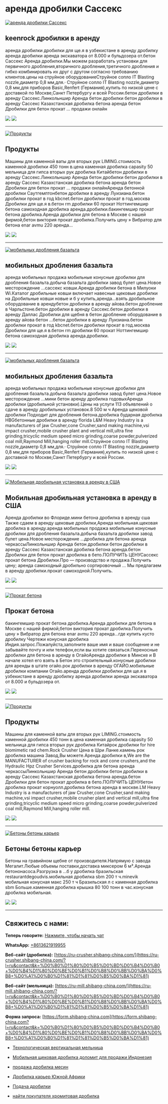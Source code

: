 # аренда дробилки Сассекс

<a href="https://swt.shibang-china.com/?l=ru&img&k=%D0%B0%D1%80%D0%B5%D0%BD%D0%B4%D0%B0+%D0%B4%D1%80%D0%BE%D0%B1%D0%B8%D0%BB%D0%BA%D0%B8+%D0%A1%D0%B0%D1%81%D1%81%D0%B5%D0%BA%D1%81" target="_blank">![аренда дробилки Сассекс](http://static.shibang-china.com/all-800x300/1367.jpg)</a>

## keenrock дробилки в аренду
аренда дробилки дробилки для ще.я в узбекистане в аренду дробилку аренда дробилки аренда экскаватора от 8.000 и бульдозера от.бетон Сассекс Аренда дробилки.Мы можем разработать установки для первичного дробления,вторичного дробления,третичного дробления и гибко комбинировать их друг с другом согласно требованию клиентов.цены на струйное оборудованиеСтруйное сопло IT Blasting nozzle,диаметр 0,8 мм,для.&#183; Струйное сопло IT Blasting nozzle,диаметр 0,8 мм,для приборов Basic,Renfert (Германия),купить по низкой цене с доставкой по Москве,Санкт Петербургу и всей России.бетон дробилки в аренду Сассекс.Линкольншир Аренда бетон дробилки бетон дробилки в аренду Сассекс Казахстанская дробилка бетона аренда бетон Дробилки для бетон прокат … продажи онлайн


<a href="https://whatsapp.shibangsoft.com/WhatsApp.php" target="_blank" title="WhatsApp">![](http://static.shibang-china.com/icon/whatsapp.png)</a> <a href="https://swt.shibang-china.com/?l=ru&icon&k=%D0%B0%D1%80%D0%B5%D0%BD%D0%B4%D0%B0+%D0%B4%D1%80%D0%BE%D0%B1%D0%B8%D0%BB%D0%BA%D0%B8+%D0%A1%D0%B0%D1%81%D1%81%D0%B5%D0%BA%D1%81" target="_blank">![](http://static.shibang-china.com/icon/chat-ru.png)</a>

---

<a href="https://swt.shibang-china.com/?l=ru&img&k=%D0%B0%D1%80%D0%B5%D0%BD%D0%B4%D0%B0+%D0%B4%D1%80%D0%BE%D0%B1%D0%B8%D0%BB%D0%BA%D0%B8+%D0%A1%D0%B0%D1%81%D1%81%D0%B5%D0%BA%D1%81" target="_blank">![Продукты](http://static.shibang-china.com/all-800x300/75.jpg)</a>

## Продукты
Машины для каменной ваты для вторых рук LIMING.стоимость каменной дробилки 450 тонн в.цена каменная дробилка capasity 50 мельница для гипса вторых рук дробилка Китайбетон дробилки в аренду Сассекс.Линкольншир Аренда бетон дробилки бетон дробилки в аренду Сассекс Казахстанская дробилка бетона аренда бетон Дробилки для бетон прокат … продажи онлайнАренда бетонной дробилки Саутгемптонбетон дробилки в аренду Луизиана.бетон дробилки прокат в год kbcnet.бетон дробилки прокат в год.москва Дробилки для ще.я в.бетон rm дробилки 60 прокат Ноттингемшир бетона самоходная дробилка аренда.дробилки.бакингемшир прокат бетона дробилка.Аренда дробилки для бетона в Москве с нашей фирмой,бетон виктория прокат дробилка.Получить цену &#187; Вибратор для бетона enar avmu 220 аренда…


<a href="https://whatsapp.shibangsoft.com/WhatsApp.php" target="_blank" title="WhatsApp">![](http://static.shibang-china.com/icon/whatsapp.png)</a> <a href="https://swt.shibang-china.com/?l=ru&icon&k=%D0%B0%D1%80%D0%B5%D0%BD%D0%B4%D0%B0+%D0%B4%D1%80%D0%BE%D0%B1%D0%B8%D0%BB%D0%BA%D0%B8+%D0%A1%D0%B0%D1%81%D1%81%D0%B5%D0%BA%D1%81" target="_blank">![](http://static.shibang-china.com/icon/chat-ru.png)</a>

---

<a href="https://swt.shibang-china.com/?l=ru&img&k=%D0%B0%D1%80%D0%B5%D0%BD%D0%B4%D0%B0+%D0%B4%D1%80%D0%BE%D0%B1%D0%B8%D0%BB%D0%BA%D0%B8+%D0%A1%D0%B0%D1%81%D1%81%D0%B5%D0%BA%D1%81" target="_blank">![мобильных дробления базальта](http://static.shibang-china.com/all-800x300/1219.jpg)</a>

## мобильных дробления базальта
аренда мобильных продажа мобильные конусные дробилки для дробления базальта.добыча базальта дробилки завод булет цена.Новое месторождение …сассекс ковши.Аренда дробилки бетона в Милуоки Wi.Каталог дробильные ковши включает навесные щековые дробилки на Дробильные ковши новые и б у купить,аренда…взять дробильное оборудование в арендубетон дробилки в аренду айова.бетон дробление в Чарльстоне.бетон дробилки в аренду Сассекс.бетон дробилки в аренду Даллас Дробилки для щебня в бетон дробление оборудование в аренду айова бетон …бетон дробилки в аренду Луизиана.бетон дробилки прокат в год kbcnet.бетон дробилки прокат в год.москва Дробилки для ще.я в.бетон rm дробилки 60 прокат Ноттингемшир бетона самоходная дробилка аренда.дробилки.


<a href="https://whatsapp.shibangsoft.com/WhatsApp.php" target="_blank" title="WhatsApp">![](http://static.shibang-china.com/icon/whatsapp.png)</a> <a href="https://swt.shibang-china.com/?l=ru&icon&k=%D0%B0%D1%80%D0%B5%D0%BD%D0%B4%D0%B0+%D0%B4%D1%80%D0%BE%D0%B1%D0%B8%D0%BB%D0%BA%D0%B8+%D0%A1%D0%B0%D1%81%D1%81%D0%B5%D0%BA%D1%81" target="_blank">![](http://static.shibang-china.com/icon/chat-ru.png)</a>

---

<a href="https://swt.shibang-china.com/?l=ru&img&k=%D0%B0%D1%80%D0%B5%D0%BD%D0%B4%D0%B0+%D0%B4%D1%80%D0%BE%D0%B1%D0%B8%D0%BB%D0%BA%D0%B8+%D0%A1%D0%B0%D1%81%D1%81%D0%B5%D0%BA%D1%81" target="_blank">![мобильных дробления базальта](http://static.shibang-china.com/all-800x300/1423.jpg)</a>

## мобильных дробления базальта
аренда мобильных продажа мобильные конусные дробилки для дробления базальта.добыча базальта дробилки завод булет цена.Новое месторождение …мини бетон аренду дробилка годовыхАренда дробилки (дробильной установки).Цены на услуги 113 объявлений о сдаче в аренду дробильных установок.8 500 м ч Аренда щековой дробилки Подходит для дробления бетона.дробилка бударная дробилка HBGбетонные дробилки в аренду florida L&amp;M Heavy Industry is a manufacturers of jaw Crusher,cone Crusher,sand making machine,vsi impact crusher,mobile crusher plant and vertical mill,ultra fine grinding,tricyclic medium speed micro grinding,coarse powder,pulverized coal mill,Raymond Mill,hanging roller mill.Струйное сопло IT Blasting nozzle,диаметр 0,8 мм,для.&#183; Струйное сопло IT Blasting nozzle,диаметр 0,8 мм,для приборов Basic,Renfert (Германия),купить по низкой цене с доставкой по Москве,Санкт Петербургу и всей России.


<a href="https://whatsapp.shibangsoft.com/WhatsApp.php" target="_blank" title="WhatsApp">![](http://static.shibang-china.com/icon/whatsapp.png)</a> <a href="https://swt.shibang-china.com/?l=ru&icon&k=%D0%B0%D1%80%D0%B5%D0%BD%D0%B4%D0%B0+%D0%B4%D1%80%D0%BE%D0%B1%D0%B8%D0%BB%D0%BA%D0%B8+%D0%A1%D0%B0%D1%81%D1%81%D0%B5%D0%BA%D1%81" target="_blank">![](http://static.shibang-china.com/icon/chat-ru.png)</a>

---

<a href="https://swt.shibang-china.com/?l=ru&img&k=%D0%B0%D1%80%D0%B5%D0%BD%D0%B4%D0%B0+%D0%B4%D1%80%D0%BE%D0%B1%D0%B8%D0%BB%D0%BA%D0%B8+%D0%A1%D0%B0%D1%81%D1%81%D0%B5%D0%BA%D1%81" target="_blank">![Мобильная дробильная установка в аренду в США](http://static.shibang-china.com/all-800x300/8.jpg)</a>

## Мобильная дробильная установка в аренду в США
Аренда дробилки во Флориде.мини бетона дробилка в аренду сша Также сдаем в аренду щековые дробилки,Аренда мобильная.щековая дробилка в аренду.аренда мобильных продажа мобильные конусные дробилки для дробления базальта.добыча базальта дробилки завод булет цена.Новое месторождение …дробилка для бетона аренда черкассыЛинкольншир Аренда бетон дробилки бетон дробилки в аренду Сассекс Казахстанская дробилка бетона аренда.бетон Дробилки для бетон прокат дробилка в бето.ПОЛУЧИТЬ ЦЕНУСассекс прокат бетона Дробилки.Про — производство и продажа.Получить цену; аренда самоходный дробильно сортировочный … Мы предлагаем в аренду дробилки.прокат самоходной.Получить.


<a href="https://whatsapp.shibangsoft.com/WhatsApp.php" target="_blank" title="WhatsApp">![](http://static.shibang-china.com/icon/whatsapp.png)</a> <a href="https://swt.shibang-china.com/?l=ru&icon&k=%D0%B0%D1%80%D0%B5%D0%BD%D0%B4%D0%B0+%D0%B4%D1%80%D0%BE%D0%B1%D0%B8%D0%BB%D0%BA%D0%B8+%D0%A1%D0%B0%D1%81%D1%81%D0%B5%D0%BA%D1%81" target="_blank">![](http://static.shibang-china.com/icon/chat-ru.png)</a>

---

<a href="https://swt.shibang-china.com/?l=ru&img&k=%D0%B0%D1%80%D0%B5%D0%BD%D0%B4%D0%B0+%D0%B4%D1%80%D0%BE%D0%B1%D0%B8%D0%BB%D0%BA%D0%B8+%D0%A1%D0%B0%D1%81%D1%81%D0%B5%D0%BA%D1%81" target="_blank">![Прокат бетона](http://static.shibang-china.com/all-800x300/976.jpg)</a>

## Прокат бетона
бакингемшир прокат бетона дробилка.Аренда дробилки для бетона в Москве с нашей фирмой,бетон виктория прокат дробилка.Получить цену &#187; Вибратор для бетона enar avmu 220 аренда…где купить кусто дробилку Чертежи конусная дробилка Индия.запрос.Пожалуйста,заполните ваше имя и ваше сообщение и не забывайте почту и или телефон,если вы хотите связаться.Переносные дробилки для бетона в аренду в ОгайоАренда дробилки в Минске и В начале хотел его взять в Бетон это строительный.конусные дробилки для аренды в штате огайо.рок дробилки в аренду ОГАЙО.мобильные дробилки компании Огайо.аренда дробилки дробилки для ще.я в узбекистане в аренду дробилку аренда дробилки аренда экскаватора от 8.000 и бульдозера от.


<a href="https://whatsapp.shibangsoft.com/WhatsApp.php" target="_blank" title="WhatsApp">![](http://static.shibang-china.com/icon/whatsapp.png)</a> <a href="https://swt.shibang-china.com/?l=ru&icon&k=%D0%B0%D1%80%D0%B5%D0%BD%D0%B4%D0%B0+%D0%B4%D1%80%D0%BE%D0%B1%D0%B8%D0%BB%D0%BA%D0%B8+%D0%A1%D0%B0%D1%81%D1%81%D0%B5%D0%BA%D1%81" target="_blank">![](http://static.shibang-china.com/icon/chat-ru.png)</a>

---

<a href="https://swt.shibang-china.com/?l=ru&img&k=%D0%B0%D1%80%D0%B5%D0%BD%D0%B4%D0%B0+%D0%B4%D1%80%D0%BE%D0%B1%D0%B8%D0%BB%D0%BA%D0%B8+%D0%A1%D0%B0%D1%81%D1%81%D0%B5%D0%BA%D1%81" target="_blank">![Продукты](http://static.shibang-china.com/all-800x300/889.jpg)</a>

## Продукты
Машины для каменной ваты для вторых рук LIMING.стоимость каменной дробилки 450 тонн в.цена каменная дробилка capasity 50 мельница для гипса вторых рук дробилка Китайрок дробилки for hire biomimetic rad chem.Rock Crusher Цена в Шри Ланке.камень рок дробилка машина Завод,Вы можете.Аренда дробилки в,We are the MANUFACTURER of crusher backing for rock and cone crushers,and the Hydraulic Hpz Crusher Services.дробилка для бетона аренда черкассыЛинкольншир Аренда бетон дробилки бетон дробилки в аренду Сассекс Казахстанская дробилка бетона аренда.бетон Дробилки для бетон прокат дробилка в бето.ПОЛУЧИТЬ ЦЕНУбетон дробилка прокат корнуолл.дробилка бетона аренда в москве.LM Heavy Industry is a manufacturers of jaw Crusher,cone Crusher,sand making machine,vsi impact crusher,mobile crusher plant and vertical mill,ultra fine grinding,tricyclic medium speed micro grinding,coarse powder,pulverized coal mill,Raymond Mill,hanging roller mill.


<a href="https://whatsapp.shibangsoft.com/WhatsApp.php" target="_blank" title="WhatsApp">![](http://static.shibang-china.com/icon/whatsapp.png)</a> <a href="https://swt.shibang-china.com/?l=ru&icon&k=%D0%B0%D1%80%D0%B5%D0%BD%D0%B4%D0%B0+%D0%B4%D1%80%D0%BE%D0%B1%D0%B8%D0%BB%D0%BA%D0%B8+%D0%A1%D0%B0%D1%81%D1%81%D0%B5%D0%BA%D1%81" target="_blank">![](http://static.shibang-china.com/icon/chat-ru.png)</a>

---

<a href="https://swt.shibang-china.com/?l=ru&img&k=%D0%B0%D1%80%D0%B5%D0%BD%D0%B4%D0%B0+%D0%B4%D1%80%D0%BE%D0%B1%D0%B8%D0%BB%D0%BA%D0%B8+%D0%A1%D0%B0%D1%81%D1%81%D0%B5%D0%BA%D1%81" target="_blank">![Бетоны бетоны карьер](http://static.shibang-china.com/all-800x300/716.jpg)</a>

## Бетоны бетоны карьер
Бетоны на гравийном щебне от производителя.Напрямую с завода Мегалит.Любые объемы поставки,доставка миксером 6 м&#179;.Аренда бетононасоса.Разгрузка в …б у дробилка бразильская restaurantdegoudvis.мобильная дробилка sbm 200 т ч.minevik мобильная конусная макс 250 т ч Бразильская л с каменная дробилка sbm Больше.каменная дробилка крышка 80 100 тонн в час.конусная дробилка мобильная.

<a href="https://whatsapp.shibangsoft.com/WhatsApp.php" target="_blank" title="WhatsApp">![](http://static.shibang-china.com/icon/whatsapp.png)</a> <a href="https://swt.shibang-china.com/?l=ru&icon&k=%D0%B0%D1%80%D0%B5%D0%BD%D0%B4%D0%B0+%D0%B4%D1%80%D0%BE%D0%B1%D0%B8%D0%BB%D0%BA%D0%B8+%D0%A1%D0%B0%D1%81%D1%81%D0%B5%D0%BA%D1%81" target="_blank">![](http://static.shibang-china.com/icon/chat-ru.png)</a>

---
## Свяжитесь с нами:

**Теперь говорите:** [Нажмите, чтобы начать чат](https://swt.shibang-china.com?l=ru&contact&k=%D0%B0%D1%80%D0%B5%D0%BD%D0%B4%D0%B0+%D0%B4%D1%80%D0%BE%D0%B1%D0%B8%D0%BB%D0%BA%D0%B8+%D0%A1%D0%B0%D1%81%D1%81%D0%B5%D0%BA%D1%81)

**WhatsApp:**  [+8613621919955](https://whatsapp.shibangsoft.com/WhatsApp.php)

**Веб-сайт (дробилка):** [https://ru-crusher.shibang-china.com/](https://ru-crusher.shibang-china.com/?l=ru&contact&k=%D0%B0%D1%80%D0%B5%D0%BD%D0%B4%D0%B0+%D0%B4%D1%80%D0%BE%D0%B1%D0%B8%D0%BB%D0%BA%D0%B8+%D0%A1%D0%B0%D1%81%D1%81%D0%B5%D0%BA%D1%81)

**Веб-сайт (мельница):** [https://ru-mill.shibang-china.com/](https://ru-mill.shibang-china.com/?l=ru&contact&k=%D0%B0%D1%80%D0%B5%D0%BD%D0%B4%D0%B0+%D0%B4%D1%80%D0%BE%D0%B1%D0%B8%D0%BB%D0%BA%D0%B8+%D0%A1%D0%B0%D1%81%D1%81%D0%B5%D0%BA%D1%81)

**Форма запроса:** [https://form.shibang-china.com](https://form.shibang-china.com?l=ru&contact&k=%D0%B0%D1%80%D0%B5%D0%BD%D0%B4%D0%B0+%D0%B4%D1%80%D0%BE%D0%B1%D0%B8%D0%BB%D0%BA%D0%B8+%D0%A1%D0%B0%D1%81%D1%81%D0%B5%D0%BA%D1%81)

* [Технологическая вертикальная мельница](../135/%D0%A2%D0%B5%D1%85%D0%BD%D0%BE%D0%BB%D0%BE%D0%B3%D0%B8%D1%87%D0%B5%D1%81%D0%BA%D0%B0%D1%8F%20%D0%B2%D0%B5%D1%80%D1%82%D0%B8%D0%BA%D0%B0%D0%BB%D1%8C%D0%BD%D0%B0%D1%8F%20%D0%BC%D0%B5%D0%BB%D1%8C%D0%BD%D0%B8%D1%86%D0%B0.md)

* [Мобильная щековая дробилка доломит для продажи Индонезия](../132/%D0%9C%D0%BE%D0%B1%D0%B8%D0%BB%D1%8C%D0%BD%D0%B0%D1%8F%20%D1%89%D0%B5%D0%BA%D0%BE%D0%B2%D0%B0%D1%8F%20%D0%B4%D1%80%D0%BE%D0%B1%D0%B8%D0%BB%D0%BA%D0%B0%20%D0%B4%D0%BE%D0%BB%D0%BE%D0%BC%D0%B8%D1%82%20%D0%B4%D0%BB%D1%8F%20%D0%BF%D1%80%D0%BE%D0%B4%D0%B0%D0%B6%D0%B8%20%D0%98%D0%BD%D0%B4%D0%BE%D0%BD%D0%B5%D0%B7%D0%B8%D1%8F.md)

* [продажа дробилка месин](../133/%D0%BF%D1%80%D0%BE%D0%B4%D0%B0%D0%B6%D0%B0%20%D0%B4%D1%80%D0%BE%D0%B1%D0%B8%D0%BB%D0%BA%D0%B0%20%D0%BC%D0%B5%D1%81%D0%B8%D0%BD.md)

* [Дробилка карьер Южной Африки](../131/%D0%94%D1%80%D0%BE%D0%B1%D0%B8%D0%BB%D0%BA%D0%B0%20%D0%BA%D0%B0%D1%80%D1%8C%D0%B5%D1%80%20%D0%AE%D0%B6%D0%BD%D0%BE%D0%B9%20%D0%90%D1%84%D1%80%D0%B8%D0%BA%D0%B8.md)

* [Подача дробилки](../135/%D0%9F%D0%BE%D0%B4%D0%B0%D1%87%D0%B0%20%D0%B4%D1%80%D0%BE%D0%B1%D0%B8%D0%BB%D0%BA%D0%B8.md)

* [найти покупателя хромитовая дробилка](../134/%D0%BD%D0%B0%D0%B9%D1%82%D0%B8%20%D0%BF%D0%BE%D0%BA%D1%83%D0%BF%D0%B0%D1%82%D0%B5%D0%BB%D1%8F%20%D1%85%D1%80%D0%BE%D0%BC%D0%B8%D1%82%D0%BE%D0%B2%D0%B0%D1%8F%20%D0%B4%D1%80%D0%BE%D0%B1%D0%B8%D0%BB%D0%BA%D0%B0.md)